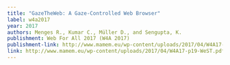 ```yaml
---
title: "GazeTheWeb: A Gaze-Controlled Web Browser"
label: w4a2017
year: 2017
authors: Menges R., Kumar C., Müller D., and Sengupta, K.
publishment: Web For All 2017 (W4A 2017)
publishment-link: http://www.mamem.eu/wp-content/uploads/2017/04/W4A17-p19-WeST.pdf
link: http://www.mamem.eu/wp-content/uploads/2017/04/W4A17-p19-WeST.pdf
---
```

